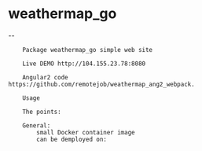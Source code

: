 # weathermap_go
--

    	Package weathermap_go simple web site

    	Live DEMO http://104.155.23.78:8080

    	Angular2 code https://github.com/remotejob/weathermap_ang2_webpack.

    	Usage

    	The points:

    	General:
            small Docker container image
            can be demployed on:
